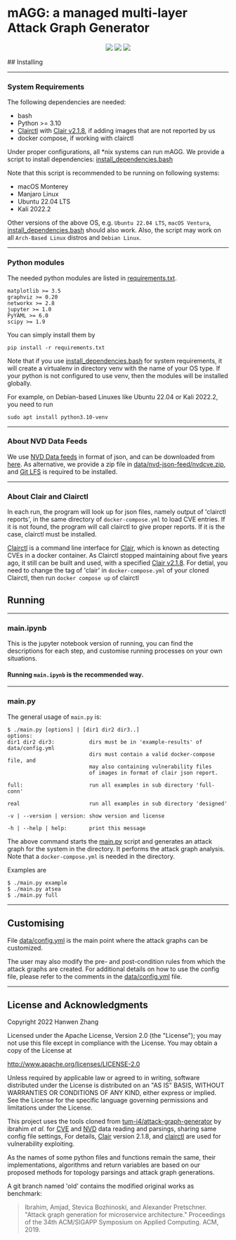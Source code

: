 # mAGG: a managed multi-layer Attack Graph Generator
<p align="center">
<a href="./LICENSE"><img src="https://img.shields.io/github/license/Cforcharming/mAGG?color=blue"></a>
<a href="https://github.com/cforcharming/mAGG/releases"><img src="https://img.shields.io/github/v/release/Cforcharming/mAGG?include_prereleases"></a>
<img src="https://img.shields.io/badge/python-3.10|3.11-green">
</p>
## Installing

---
### System Requirements

The following dependencies are needed:

* bash
* Python >= 3.10
* [Clairctl](https://github.com/jgsqware/clairctl) 
with [Clair v2.1.8](https://github.com/quay/clair/releases/tag/v2.1.8), if adding images that are not reported by us
* docker compose, if working with clairctl

Under proper configurations, all *nix systems can run mAGG. We provide a script to install dependencies:
[install_dependencies.bash](install_dependencies.bash)

Note that this script is recommended to be running on following systems:

* macOS Monterey
* Manjaro Linux
* Ubuntu 22.04 LTS
* Kali 2022.2

Other versions of the above OS, e.g. `Ubuntu 22.04 LTS`, `macOS Ventura`, 
[install_dependencies.bash](install_dependencies.bash) should also work. 
Also, the script may work on all `Arch-Based Linux` distros and `Debian Linux`.

---
### Python modules
The needed python modules are listed in [requirements.txt](requirements.txt). 
```
matplotlib >= 3.5
graphviz >= 0.20
networkx >= 2.8
jupyter >= 1.0
PyYAML >= 6.0
scipy >= 1.9
```
You can simply install them by 
```
pip install -r requirements.txt
```

Note that if you use [install_dependencies.bash](install_dependencies.bash) for system requirements,
it will create a virtualenv in directory venv with the name of your OS type. 
If your python is not configured to use venv,
then the modules will be installed globally.

For example, on Debian-based Linuxes like Ubuntu 22.04 or Kali 2022.2, you need to run
```
sudo apt install python3.10-venv
```

---
### About NVD Data Feeds
We use [NVD Data feeds](https://nvd.nist.gov/vuln/data-feeds) in format of json, and can be downloaded 
from [here](https://nvd.nist.gov/vuln/data-feeds#JSON_FEED).
As alternative, we provide a zip file in [data/nvd-json-feed/nvdcve.zip](data/nvd-json-feed/nvdcve.zip),
and [Git LFS](https://git-lfs.github.com) is required to be installed.

---
### About Clair and Clairctl
In each run, the program will look up for json files, namely output of 'clairctl reports', 
in the same directory of `docker-compose.yml` to load CVE entries. If it is not found,
the program will call clairctl to give proper reports. If it is the case, clairctl must be installed.

[Clairctl](https://github.com/jgsqware/clairctl) is a command line interface for [Clair](https://github.com/quay/clair),
which is known as detecting CVEs in a docker container. As Clairctl stopped maintaining about five years ago,
it still can be built and used, with a specified [Clair v2.1.8](https://github.com/quay/clair/releases/tag/v2.1.8).
For detial, you need to change the tag of 'clair' in `docker-compose.yml` of your cloned Clairctl, 
then run ```docker compose up``` of clairctl

## Running

---
### main.ipynb

This is the jupyter notebook version of running, you can find the descriptions for each step,
and customise running processes on your own situations.

#### Running `main.ipynb` is the recommended way.

---
### main.py
The general usage of `main.py` is:

```
$ ./main.py [options] | [dir1 dir2 dir3..]
options:
dir1 dir2 dir3:           dirs must be in 'example-results' of data/config.yml
                          dirs must contain a valid docker-compose file, and
                          may also containing vulnerability files
                          of images in format of clair json report.

full:                     run all examples in sub directory 'full-conn'

real                      run all examples in sub directory 'designed'

-v | --version | version: show version and license

-h | --help | help:       print this message
```

The above command starts the [main.py](main.py) script and generates an attack graph for the system in the directory. 
It performs the attack graph analysis. Note that a `docker-compose.yml` is needed in the directory.

Examples are
```
$ ./main.py example
$ ./main.py atsea
$ ./main.py full
```

----
## Customising

File [data/config.yml](data/config.yml) is the main point where the attack graphs can be customized. 

The user may also modify the pre- and post-condition rules 
from which the attack graphs are created. For additional details on how to use the config file, please refer to 
the comments in the [data/config.yml](data/config.yml) file.

---
## License and Acknowledgments

Copyright 2022 Hanwen Zhang

Licensed under the Apache License, Version 2.0 (the "License");
you may not use this file except in compliance with the License.
You may obtain a copy of the License at

http://www.apache.org/licenses/LICENSE-2.0

Unless required by applicable law or agreed to in writing, software
distributed under the License is distributed on an "AS IS" BASIS,
WITHOUT WARRANTIES OR CONDITIONS OF ANY KIND, either express or implied.
See the License for the specific language governing permissions and
limitations under the License.

This project uses the tools cloned from 
[tum-i4/attack-graph-generator](https://github.com/tum-i4/attack-graph-generator)
by ibrahim *et al.* for [CVE](https://cve.org) and [NVD](https://nvd.nist.gov) data reading and parsings, 
sharing same config file settings, For details, [Clair](https://github.com/quay/clair) version 2.1.8,
and [clairctl](https://github.com/jgsqware/clairctl) are used for vulnerability exploiting.

As the names of some python files and functions remain the same, 
their implementations, algorithms and return variables are  based on our proposed methods
for topology parsings and attack graph generations.

A git branch named 'old' contains the modified original works as benchmark:

> Ibrahim, Amjad, Stevica Bozhinoski, and Alexander Pretschner.
> "Attack graph generation for microservice architecture."
> Proceedings of the 34th ACM/SIGAPP Symposium on Applied Computing. ACM, 2019.
